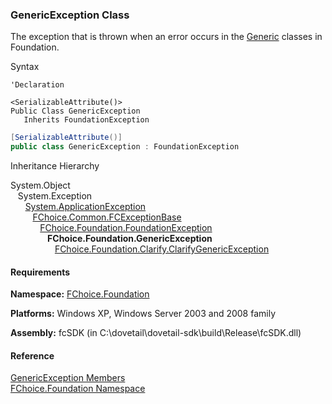 ﻿### GenericException Class

The exception that is thrown when an error occurs in the [Generic](fcSDK~FChoice.Foundation.FCGeneric.md) classes in Foundation.

Syntax

```vbnet
'Declaration

<SerializableAttribute()>
Public Class GenericException 
   Inherits FoundationException
```

```csharp
[SerializableAttribute()]
public class GenericException : FoundationException
```

Inheritance Hierarchy

System.Object  
   System.Exception  
      [System.ApplicationException](#)  
         [FChoice.Common.FCExceptionBase](FChoice.Common~FChoice.Common.FCExceptionBase.md)  
            [FChoice.Foundation.FoundationException](fcSDK~FChoice.Foundation.FoundationException.md)  
               **FChoice.Foundation.GenericException**  
                  [FChoice.Foundation.Clarify.ClarifyGenericException](fcSDK~FChoice.Foundation.Clarify.ClarifyGenericException.md)  

#### Requirements

**Namespace:** [FChoice.Foundation](fcSDK~FChoice.Foundation_namespace.md)

**Platforms:** Windows XP, Windows Server 2003 and 2008 family

**Assembly:** fcSDK (in C:\\dovetail\\dovetail-sdk\\build\\Release\\fcSDK.dll)

#### Reference

[GenericException Members](fcSDK~FChoice.Foundation.GenericException_members.md)  
[FChoice.Foundation Namespace](fcSDK~FChoice.Foundation_namespace.md)